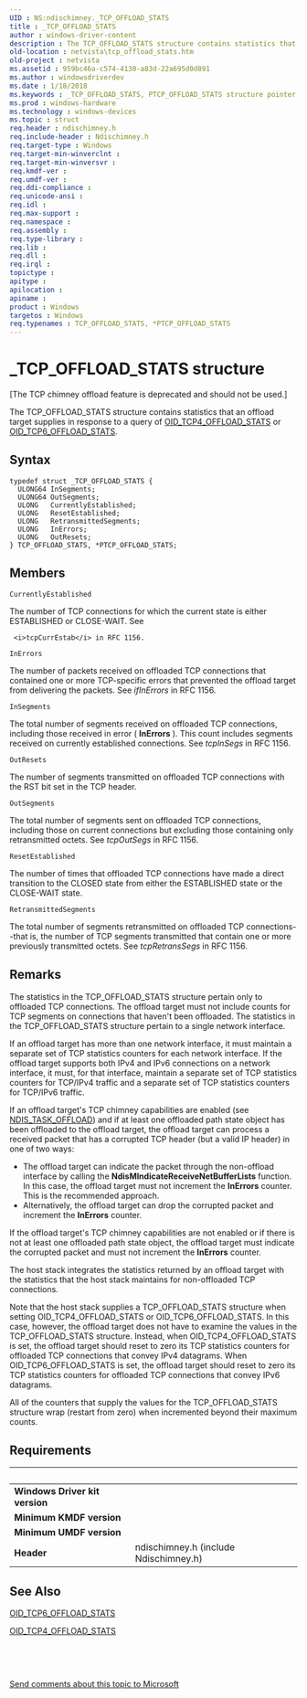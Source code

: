```yaml
---
UID : NS:ndischimney._TCP_OFFLOAD_STATS
title : _TCP_OFFLOAD_STATS
author : windows-driver-content
description : The TCP_OFFLOAD_STATS structure contains statistics that an offload target supplies in response to a query of OID_TCP4_OFFLOAD_STATS or OID_TCP6_OFFLOAD_STATS.
old-location : netvista\tcp_offload_stats.htm
old-project : netvista
ms.assetid : 959bc46a-c574-4130-a83d-22a695d0d891
ms.author : windowsdriverdev
ms.date : 1/18/2018
ms.keywords : _TCP_OFFLOAD_STATS, PTCP_OFFLOAD_STATS structure pointer [Network Drivers Starting with Windows Vista], *PTCP_OFFLOAD_STATS, TCP_OFFLOAD_STATS, ndischimney/PTCP_OFFLOAD_STATS, ndischimney/TCP_OFFLOAD_STATS, PTCP_OFFLOAD_STATS, netvista.tcp_offload_stats, TCP_OFFLOAD_STATS structure [Network Drivers Starting with Windows Vista], tcp_chim_struct_62878657-feff-41e4-b540-cbde66c1244e.xml
ms.prod : windows-hardware
ms.technology : windows-devices
ms.topic : struct
req.header : ndischimney.h
req.include-header : Ndischimney.h
req.target-type : Windows
req.target-min-winverclnt : 
req.target-min-winversvr : 
req.kmdf-ver : 
req.umdf-ver : 
req.ddi-compliance : 
req.unicode-ansi : 
req.idl : 
req.max-support : 
req.namespace : 
req.assembly : 
req.type-library : 
req.lib : 
req.dll : 
req.irql : 
topictype : 
apitype : 
apilocation : 
apiname : 
product : Windows
targetos : Windows
req.typenames : TCP_OFFLOAD_STATS, *PTCP_OFFLOAD_STATS
---
```


# _TCP_OFFLOAD_STATS structure
<p class="CCE_Message">[The TCP chimney offload feature is deprecated and should not be used.]

The TCP_OFFLOAD_STATS structure contains statistics that an offload target supplies in response to a
  query of 
  <a href="https://msdn.microsoft.com/library/windows/hardware/ff569800">OID_TCP4_OFFLOAD_STATS</a> or 
  <a href="https://msdn.microsoft.com/library/windows/hardware/ff569801">OID_TCP6_OFFLOAD_STATS</a>.

## Syntax
````
typedef struct _TCP_OFFLOAD_STATS {
  ULONG64 InSegments;
  ULONG64 OutSegments;
  ULONG   CurrentlyEstablished;
  ULONG   ResetEstablished;
  ULONG   RetransmittedSegments;
  ULONG   InErrors;
  ULONG   OutResets;
} TCP_OFFLOAD_STATS, *PTCP_OFFLOAD_STATS;
````

## Members


`CurrentlyEstablished`

The number of TCP connections for which the current state is either ESTABLISHED or CLOSE-WAIT. See
     
     <i>tcpCurrEstab</i> in RFC 1156.

`InErrors`

The number of packets received on offloaded TCP connections that contained one or more
     TCP-specific errors that prevented the offload target from delivering the packets. See 
     <i>ifInErrors</i> in RFC 1156.

`InSegments`

The total number of segments received on offloaded TCP connections, including those received in
     error (
     <b>InErrors</b> ). This count includes segments received on currently established connections. See 
     <i>tcpInSegs</i> in RFC 1156.

`OutResets`

The number of segments transmitted on offloaded TCP connections with the RST bit set in the TCP
     header.

`OutSegments`

The total number of segments sent on offloaded TCP connections, including those on current
     connections but excluding those containing only retransmitted octets. See 
     <i>tcpOutSegs</i> in RFC 1156.

`ResetEstablished`

The number of times that offloaded TCP connections have made a direct transition to the CLOSED
     state from either the ESTABLISHED state or the CLOSE-WAIT state.

`RetransmittedSegments`

The total number of segments retransmitted on offloaded TCP connections--that is, the number of
     TCP segments transmitted that contain one or more previously transmitted octets. See 
     <i>tcpRetransSegs</i> in RFC 1156.

## Remarks
The statistics in the TCP_OFFLOAD_STATS structure pertain only to offloaded TCP connections. The
    offload target must not include counts for TCP segments on connections that haven't been offloaded. The
    statistics in the TCP_OFFLOAD_STATS structure pertain to a single network interface.

If an offload target has more than one network interface, it must maintain a separate set of TCP
    statistics counters for each network interface. If the offload target supports both IPv4 and IPv6
    connections on a network interface, it must, for that interface, maintain a separate set of TCP
    statistics counters for TCP/IPv4 traffic and a separate set of TCP statistics counters for TCP/IPv6
    traffic.

If an offload target's TCP chimney capabilities are enabled (see 
    <a href="https://msdn.microsoft.com/library/windows/hardware/ff558995">NDIS_TASK_OFFLOAD</a>) and if at least one
    offloaded path state object has been offloaded to the offload target, the offload target can process a
    received packet that has a corrupted TCP header (but a valid IP header) in one of two ways:
<ul>
<li>
The offload target can indicate the packet through the non-offload interface by calling the 
      <mshelp:link keywords="netvista.ndismindicatereceivenetbufferlists" tabindex="0"><b>
      NdisMIndicateReceiveNetBufferLists</b></mshelp:link> function. In this case, the offload target must not increment
      the 
      <b>InErrors</b> counter. This is the recommended approach.

</li>
<li>
Alternatively, the offload target can drop the corrupted packet and increment the 
      <b>InErrors</b> counter.

</li>
</ul>If the offload target's TCP chimney capabilities are not enabled or if there is not at least one
    offloaded path state object, the offload target must indicate the corrupted packet and must not increment
    the 
    <b>InErrors</b> counter.

The host stack integrates the statistics returned by an offload target with the statistics that the
    host stack maintains for non-offloaded TCP connections.

Note that the host stack supplies a TCP_OFFLOAD_STATS structure when setting OID_TCP4_OFFLOAD_STATS or
    OID_TCP6_OFFLOAD_STATS. In this case, however, the offload target does not have to examine the values in
    the TCP_OFFLOAD_STATS structure. Instead, when OID_TCP4_OFFLOAD_STATS is set, the offload target should
    reset to zero its TCP statistics counters for offloaded TCP connections that convey IPv4 datagrams. When
    OID_TCP6_OFFLOAD_STATS is set, the offload target should reset to zero its TCP statistics counters for
    offloaded TCP connections that convey IPv6 datagrams.

All of the counters that supply the values for the TCP_OFFLOAD_STATS structure wrap (restart from
    zero) when incremented beyond their maximum counts.

## Requirements
| &nbsp; | &nbsp; |
| ---- |:---- |
| **Windows Driver kit version** |  |
| **Minimum KMDF version** |  |
| **Minimum UMDF version** |  |
| **Header** | ndischimney.h (include Ndischimney.h) |

## See Also

<a href="https://msdn.microsoft.com/library/windows/hardware/ff569801">OID_TCP6_OFFLOAD_STATS</a>

<a href="https://msdn.microsoft.com/library/windows/hardware/ff569800">OID_TCP4_OFFLOAD_STATS</a>

 

 

<a href="mailto:wsddocfb@microsoft.com?subject=Documentation%20feedback [netvista\netvista]:%20TCP_OFFLOAD_STATS structure%20 RELEASE:%20(1/18/2018)&amp;body=%0A%0APRIVACY STATEMENT%0A%0AWe use your feedback to improve the documentation. We don't use your email address for any other purpose, and we'll remove your email address from our system after the issue that you're reporting is fixed. While we're working to fix this issue, we might send you an email message to ask for more info. Later, we might also send you an email message to let you know that we've addressed your feedback.%0A%0AFor more info about Microsoft's privacy policy, see http://privacy.microsoft.com/en-us/default.aspx." title="Send comments about this topic to Microsoft">Send comments about this topic to Microsoft</a>